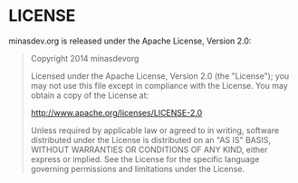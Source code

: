 LICENSE
=======

minasdev.org is released under the Apache License, Version 2.0:

> Copyright 2014 minasdevorg
>
> Licensed under the Apache License, Version 2.0 (the "License"); you may not
> use this file except in compliance with the License. You may obtain a copy of
> the License at:
>
> http://www.apache.org/licenses/LICENSE-2.0
>
> Unless required by applicable law or agreed to in writing, software
> distributed under the License is distributed on an "AS IS" BASIS, WITHOUT
> WARRANTIES OR CONDITIONS OF ANY KIND, either express or implied. See the
> License for the specific language governing permissions and limitations under
> the License.
